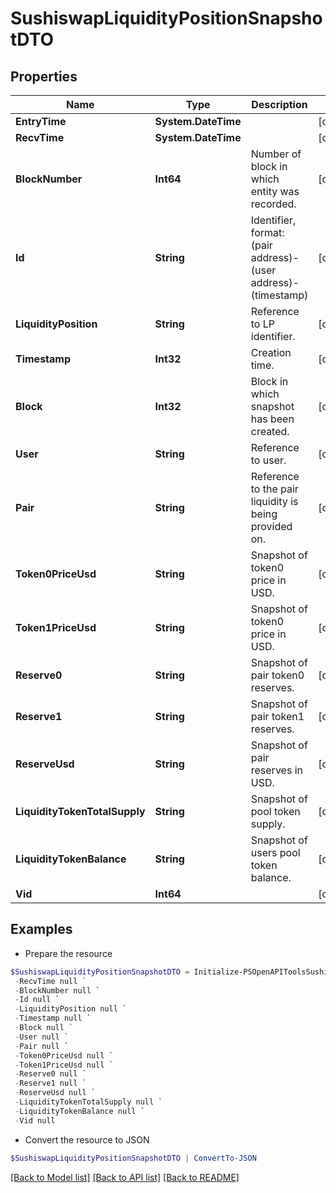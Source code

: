 # SushiswapLiquidityPositionSnapshotDTO
## Properties

Name | Type | Description | Notes
------------ | ------------- | ------------- | -------------
**EntryTime** | **System.DateTime** |  | [optional] 
**RecvTime** | **System.DateTime** |  | [optional] 
**BlockNumber** | **Int64** | Number of block in which entity was recorded. | [optional] 
**Id** | **String** | Identifier, format: (pair address)-(user address)-(timestamp) | [optional] 
**LiquidityPosition** | **String** | Reference to LP identifier. | [optional] 
**Timestamp** | **Int32** | Creation time. | [optional] 
**Block** | **Int32** | Block in which snapshot has been created. | [optional] 
**User** | **String** | Reference to user. | [optional] 
**Pair** | **String** | Reference to the pair liquidity is being provided on. | [optional] 
**Token0PriceUsd** | **String** | Snapshot of token0 price in USD. | [optional] 
**Token1PriceUsd** | **String** | Snapshot of token0 price in USD. | [optional] 
**Reserve0** | **String** | Snapshot of pair token0 reserves. | [optional] 
**Reserve1** | **String** | Snapshot of pair token1 reserves. | [optional] 
**ReserveUsd** | **String** | Snapshot of pair reserves in USD. | [optional] 
**LiquidityTokenTotalSupply** | **String** | Snapshot of pool token supply. | [optional] 
**LiquidityTokenBalance** | **String** | Snapshot of users pool token balance. | [optional] 
**Vid** | **Int64** |  | [optional] 

## Examples

- Prepare the resource
```powershell
$SushiswapLiquidityPositionSnapshotDTO = Initialize-PSOpenAPIToolsSushiswapLiquidityPositionSnapshotDTO  -EntryTime null `
 -RecvTime null `
 -BlockNumber null `
 -Id null `
 -LiquidityPosition null `
 -Timestamp null `
 -Block null `
 -User null `
 -Pair null `
 -Token0PriceUsd null `
 -Token1PriceUsd null `
 -Reserve0 null `
 -Reserve1 null `
 -ReserveUsd null `
 -LiquidityTokenTotalSupply null `
 -LiquidityTokenBalance null `
 -Vid null
```

- Convert the resource to JSON
```powershell
$SushiswapLiquidityPositionSnapshotDTO | ConvertTo-JSON
```

[[Back to Model list]](../README.md#documentation-for-models) [[Back to API list]](../README.md#documentation-for-api-endpoints) [[Back to README]](../README.md)

